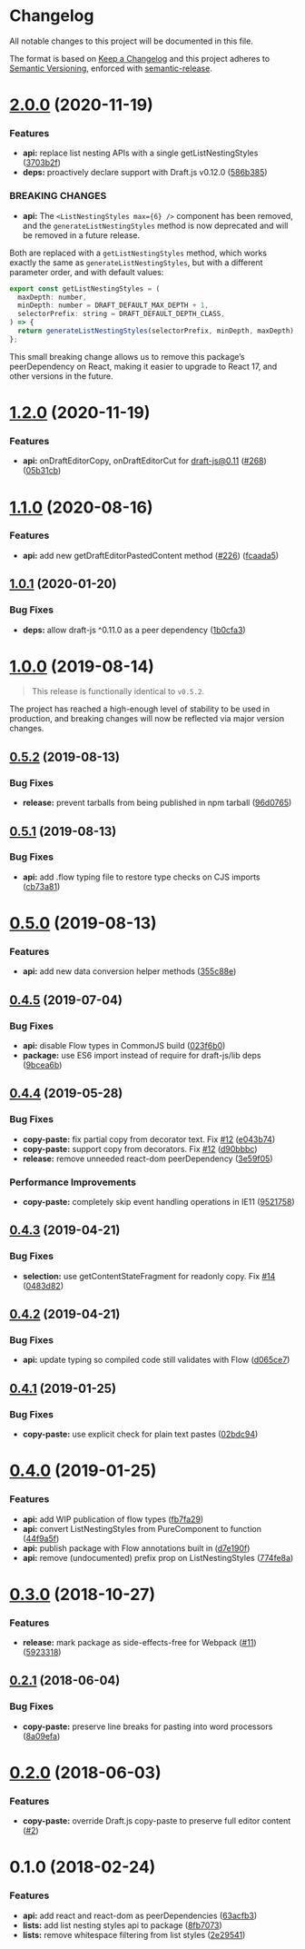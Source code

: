 # Changelog

All notable changes to this project will be documented in this file.

The format is based on [Keep a Changelog](https://keepachangelog.com/en/1.0.0/) and this project adheres to [Semantic Versioning](https://semver.org/spec/v2.0.0.html), enforced with [semantic-release](https://github.com/semantic-release/semantic-release).

# [2.0.0](https://github.com/thibaudcolas/draftjs-conductor/compare/v1.2.0...v2.0.0) (2020-11-19)

### Features

- **api:** replace list nesting APIs with a single getListNestingStyles ([3703b2f](https://github.com/thibaudcolas/draftjs-conductor/commit/3703b2fae1a5e83946041f72b107f58f3b59038b))
- **deps:** proactively declare support with Draft.js v0.12.0 ([586b385](https://github.com/thibaudcolas/draftjs-conductor/commit/586b38511fa6ca7a32a16d16340640b3d9fc60fd))

### BREAKING CHANGES

- **api:** The `<ListNestingStyles max={6} />` component has been removed,
  and the `generateListNestingStyles` method is now deprecated and
  will be removed in a future release.

Both are replaced with a `getListNestingStyles` method, which works exactly the same as
`generateListNestingStyles`, but with a different parameter order, and with default values:

```js
export const getListNestingStyles = (
  maxDepth: number,
  minDepth: number = DRAFT_DEFAULT_MAX_DEPTH + 1,
  selectorPrefix: string = DRAFT_DEFAULT_DEPTH_CLASS,
) => {
  return generateListNestingStyles(selectorPrefix, minDepth, maxDepth);
};
```

This small breaking change allows us to remove this package’s peerDependency on React,
making it easier to upgrade to React 17, and other versions in the future.

# [1.2.0](https://github.com/thibaudcolas/draftjs-conductor/compare/v1.1.0...v1.2.0) (2020-11-19)

### Features

- **api:** onDraftEditorCopy, onDraftEditorCut for draft-js@0.11 ([#268](https://github.com/thibaudcolas/draftjs-conductor/issues/268)) ([05b31cb](https://github.com/thibaudcolas/draftjs-conductor/commit/05b31cb8bb400ee2fb59cb80a482410fc24506c4))

# [1.1.0](https://github.com/thibaudcolas/draftjs-conductor/compare/v1.0.1...v1.1.0) (2020-08-16)

### Features

- **api:** add new getDraftEditorPastedContent method ([#226](https://github.com/thibaudcolas/draftjs-conductor/issues/226)) ([fcaada5](https://github.com/thibaudcolas/draftjs-conductor/commit/fcaada5b74b802863f0cd29be436eb93ccfd22cc))

## [1.0.1](https://github.com/thibaudcolas/draftjs-conductor/compare/v1.0.0...v1.0.1) (2020-01-20)

### Bug Fixes

- **deps:** allow draft-js ^0.11.0 as a peer dependency ([1b0cfa3](https://github.com/thibaudcolas/draftjs-conductor/commit/1b0cfa3490add0307fe2794a20e3eccb3248d41d))

# [1.0.0](https://github.com/thibaudcolas/draftjs-conductor/compare/v0.5.2...v1.0.0) (2019-08-14)

> This release is functionally identical to `v0.5.2`.

The project has reached a high-enough level of stability to be used in production, and breaking changes will now be reflected via major version changes.

## [0.5.2](https://github.com/thibaudcolas/draftjs-conductor/compare/v0.5.1...v0.5.2) (2019-08-13)

### Bug Fixes

- **release:** prevent tarballs from being published in npm tarball ([96d0765](https://github.com/thibaudcolas/draftjs-conductor/commit/96d0765))

## [0.5.1](https://github.com/thibaudcolas/draftjs-conductor/compare/v0.5.0...v0.5.1) (2019-08-13)

### Bug Fixes

- **api:** add .flow typing file to restore type checks on CJS imports ([cb73a81](https://github.com/thibaudcolas/draftjs-conductor/commit/cb73a81))

# [0.5.0](https://github.com/thibaudcolas/draftjs-conductor/compare/v0.4.5...v0.5.0) (2019-08-13)

### Features

- **api:** add new data conversion helper methods ([355c88e](https://github.com/thibaudcolas/draftjs-conductor/commit/355c88e))

## [0.4.5](https://github.com/thibaudcolas/draftjs-conductor/compare/v0.4.4...v0.4.5) (2019-07-04)

### Bug Fixes

- **api:** disable Flow types in CommonJS build ([023f6b0](https://github.com/thibaudcolas/draftjs-conductor/commit/023f6b0))
- **package:** use ES6 import instead of require for draft-js/lib deps ([9bcea6b](https://github.com/thibaudcolas/draftjs-conductor/commit/9bcea6b))

## [0.4.4](https://github.com/thibaudcolas/draftjs-conductor/compare/v0.4.3...v0.4.4) (2019-05-28)

### Bug Fixes

- **copy-paste:** fix partial copy from decorator text. Fix [#12](https://github.com/thibaudcolas/draftjs-conductor/issues/12) ([e043b74](https://github.com/thibaudcolas/draftjs-conductor/commit/e043b74))
- **copy-paste:** support copy from decorators. Fix [#12](https://github.com/thibaudcolas/draftjs-conductor/issues/12) ([d90bbbc](https://github.com/thibaudcolas/draftjs-conductor/commit/d90bbbc))
- **release:** remove unneeded react-dom peerDependency ([3e59f05](https://github.com/thibaudcolas/draftjs-conductor/commit/3e59f05))

### Performance Improvements

- **copy-paste:** completely skip event handling operations in IE11 ([9521758](https://github.com/thibaudcolas/draftjs-conductor/commit/9521758))

## [0.4.3](https://github.com/thibaudcolas/draftjs-conductor/compare/v0.4.2...v0.4.3) (2019-04-21)

### Bug Fixes

- **selection:** use getContentStateFragment for readonly copy. Fix [#14](https://github.com/thibaudcolas/draftjs-conductor/issues/14) ([0483d82](https://github.com/thibaudcolas/draftjs-conductor/commit/0483d82))

## [0.4.2](https://github.com/thibaudcolas/draftjs-conductor/compare/v0.4.1...v0.4.2) (2019-04-21)

### Bug Fixes

- **api:** update typing so compiled code still validates with Flow ([d065ce7](https://github.com/thibaudcolas/draftjs-conductor/commit/d065ce7))

## [0.4.1](https://github.com/thibaudcolas/draftjs-conductor/compare/v0.4.0...v0.4.1) (2019-01-25)

### Bug Fixes

- **copy-paste:** use explicit check for plain text pastes ([02bdc94](https://github.com/thibaudcolas/draftjs-conductor/commit/02bdc94))

# [0.4.0](https://github.com/thibaudcolas/draftjs-conductor/compare/v0.3.0...v0.4.0) (2019-01-25)

### Features

- **api:** add WIP publication of flow types ([fb7fa29](https://github.com/thibaudcolas/draftjs-conductor/commit/fb7fa29))
- **api:** convert ListNestingStyles from PureComponent to function ([44f9a5f](https://github.com/thibaudcolas/draftjs-conductor/commit/44f9a5f))
- **api:** publish package with Flow annotations built in ([d7e190f](https://github.com/thibaudcolas/draftjs-conductor/commit/d7e190f))
- **api:** remove (undocumented) prefix prop on ListNestingStyles ([774fe8a](https://github.com/thibaudcolas/draftjs-conductor/commit/774fe8a))

# [0.3.0](https://github.com/thibaudcolas/draftjs-conductor/compare/v0.2.1...v0.3.0) (2018-10-27)

### Features

- **release:** mark package as side-effects-free for Webpack ([#11](https://github.com/thibaudcolas/draftjs-conductor/issues/11)) ([5923318](https://github.com/thibaudcolas/draftjs-conductor/commit/5923318))

## [0.2.1](https://github.com/thibaudcolas/draftjs-conductor/compare/v0.2.0...v0.2.1) (2018-06-04)

### Bug Fixes

- **copy-paste:** preserve line breaks for pasting into word processors ([8a09efa](https://github.com/thibaudcolas/draftjs-conductor/commit/8a09efa))

# [0.2.0](https://github.com/thibaudcolas/draftjs-conductor/compare/v0.1.0...v0.2.0) (2018-06-03)

### Features

- **copy-paste:** override Draft.js copy-paste to preserve full editor content ([#2](https://github.com/thibaudcolas/draftjs-conductor/pull/2))

# 0.1.0 (2018-02-24)

### Features

- **api:** add react and react-dom as peerDependencies ([63acfb3](https://github.com/thibaudcolas/draftjs-conductor/commit/63acfb3))
- **lists:** add list nesting styles api to package ([8fb7073](https://github.com/thibaudcolas/draftjs-conductor/commit/8fb7073))
- **lists:** remove whitespace filtering from list styles ([2e29541](https://github.com/thibaudcolas/draftjs-conductor/commit/2e29541))
